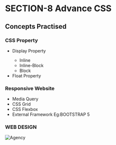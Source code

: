 <h1>SECTION-8 Advance CSS</h1>
<h2>Concepts Practised</h2>
<h3>CSS Property</h3>
<ul>
  <li>Display Property</li>
  <ul>
    <li>Inline</li>
    <li>Inline-Block</li>
    <li>Block</li>
  </ul>
  <li>Float Property</li>
</ul>
<h3>Responsive Website</h3>
<ul>
  <li>Media Query</li>
  <li>CSS Grid</li>
  <li>CSS Flexbox</li>
  <li>External Framework Eg:BOOTSTRAP 5</li>
</ul>
<h3>WEB DESIGN</h3>

![Agency](https://github.com/G-Padmavathy/Web-Development-Bootcamp/assets/96161598/d36edbfb-500f-4432-b326-c8c490dee555)
